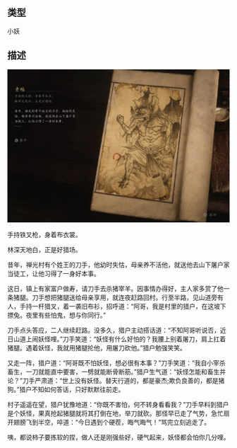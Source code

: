 
## 类型

小妖

## 描述

![青蝠](../../images/小妖/青蝠.jpg)

手持铁叉枪，身着布衣裳。

林深天地白，正是好猎场。

昔年，禅光村有个姓王的刀手，他幼时失怙，母亲养不活他，就送他去山下屠户家当徒工，让他习得了一身好本事。

这日，镇上有家富户做寿，请刀手去杀猪宰羊。因事情办得好，主人家多赏了他一条猪腿。刀手想把猪腿送给母亲享用，就连夜赶路回村。行至半路，见山道旁有人，手持一杆猎叉，着一袭旧布衫，招呼道：“阿哥，我是村里的猎户，在这坡下摽兔。夜里有些怕鬼，想与你同行。”

刀手点头答应，二人继续赶路。没多久，猎户主动搭话道：“不知阿哥听说否，近日山道上闹妖怪哩。”刀手笑道：“妖怪有什么好怕的？我腰上别着屠刀，肩上扛着猪腿。遇着妖怪，我就用猪腿抡他，用屠刀砍他。”猎户勉强笑笑。

又走一阵，猎户道：“阿哥既不怕妖怪，想必很有本事？”刀手笑道：“我自小宰杀畜生，一刀就能直中要害，一劈就能断骨断筋。”猎户生气道：“妖怪怎能和畜生并论？”刀手严肃道：“世上没有妖怪。替天行道的，都是豪杰;欺负良善的，都是猪狗。”猎户不知如何答话，只好默默往前走。

村子遥遥在望，猎户犹豫地道：“你既不害怕，何不转身看看我？”刀手早料到猎户是个妖怪，果真抢起猪腿就将其打倒在地，举刀就砍。那怪早已走了气势，急忙扇开翅膀飞到半空，啐道：“今日遇到个硬茬，晦气晦气！”骂完立刻逃走了。

咦，都说柿子要拣软的捏，做人还是刚强些好，硬气起来，妖怪都会怕你几分哩。


    
